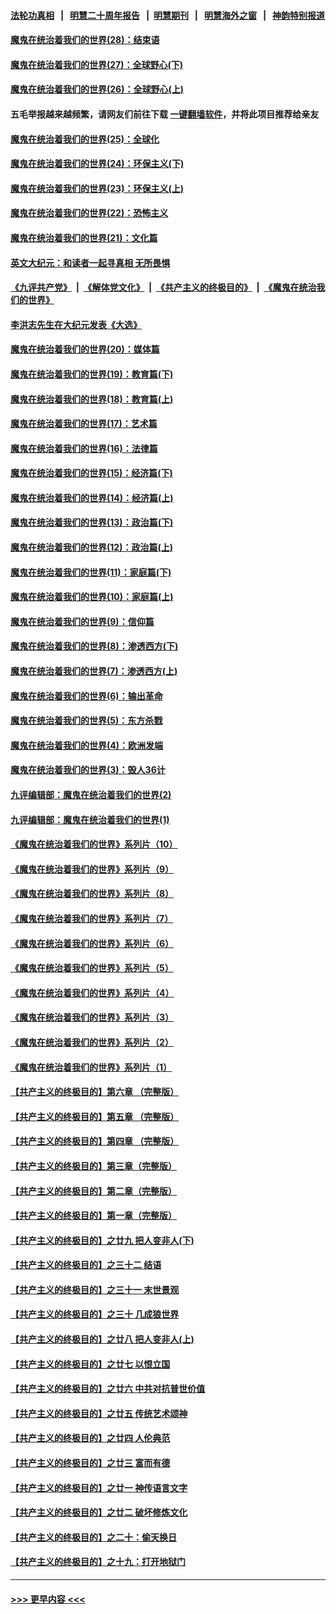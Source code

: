 #### [法轮功真相](https://github.com/gfw-breaker/truth/blob/master/README.md?t=0) &nbsp;&nbsp;|&nbsp;&nbsp; [明慧二十周年报告](https://github.com/gfw-breaker/mh-reports/blob/master/README.md?t=0) &nbsp;&nbsp;|&nbsp;&nbsp;[明慧期刊](https://github.com/gfw-breaker/mh-qikan) &nbsp;&nbsp;|&nbsp;&nbsp; [明慧海外之窗](https://github.com/gfw-breaker/mh-news/blob/master/README.md?t=0) &nbsp;&nbsp;|&nbsp;&nbsp; [神韵特别报道](https://github.com/gfw-breaker/mh-news/blob/master/shenyun.md?t=0)
#### [魔鬼在统治着我们的世界(28)：结束语](../pages/nsc422/n10936246.md?t=07110751) 
#### [魔鬼在统治着我们的世界(27)：全球野心(下)](../pages/nsc422/n10928319.md?t=07110751) 
#### [魔鬼在统治着我们的世界(26)：全球野心(上)](../pages/nsc422/n10900318.md?t=07110751) 
#### 五毛举报越来越频繁，请网友们前往下载 [一键翻墙软件](https://github.com/gfw-breaker/ssr-accounts)，并将此项目推荐给亲友
#### [魔鬼在统治着我们的世界(25)：全球化](../pages/nsc422/n10788205.md?t=07110751) 
#### [魔鬼在统治着我们的世界(24)：环保主义(下)](../pages/nsc422/n10695307.md?t=07110751) 
#### [魔鬼在统治着我们的世界(23)：环保主义(上)](../pages/nsc422/n10688613.md?t=07110751) 
#### [魔鬼在统治着我们的世界(22)：恐怖主义](../pages/nsc422/n10614727.md?t=07110751) 
#### [魔鬼在统治着我们的世界(21)：文化篇](../pages/nsc422/n10597706.md?t=07110751) 
#### [英文大纪元：和读者一起寻真相 无所畏惧](../pages/nsc422/n12542027.md?t=07110751) 
#### [《九评共产党》](https://github.com/begood0513/9ping.md/blob/master/README.md) &nbsp;|&nbsp; [《解体党文化》](../../../../jtdwh.md/blob/master/README.md)  &nbsp;|&nbsp; [《共产主义的终极目的》](../../../../gczydzjmd.md/blob/master/README.md) &nbsp;|&nbsp; [《魔鬼在统治我们的世界》](../../../../mgztzwmdsj.md/blob/master/README.md) 
#### [李洪志先生在大纪元发表《大选》](../pages/nsc422/n12534746.md?t=07110751) 
#### [魔鬼在统治着我们的世界(20)：媒体篇](../pages/nsc422/n10586579.md?t=07110751) 
#### [魔鬼在统治着我们的世界(19)：教育篇(下)](../pages/nsc422/n10564808.md?t=07110751) 
#### [魔鬼在统治着我们的世界(18)：教育篇(上)](../pages/nsc422/n10526970.md?t=07110751) 
#### [魔鬼在统治着我们的世界(17)：艺术篇](../pages/nsc422/n10499093.md?t=07110751) 
#### [魔鬼在统治着我们的世界(16)：法律篇](../pages/nsc422/n10485969.md?t=07110751) 
#### [魔鬼在统治着我们的世界(15)：经济篇(下)](../pages/nsc422/n10469975.md?t=07110751) 
#### [魔鬼在统治着我们的世界(14)：经济篇(上)](../pages/nsc422/n10457370.md?t=07110751) 
#### [魔鬼在统治着我们的世界(13)：政治篇(下)](../pages/nsc422/n10448270.md?t=07110751) 
#### [魔鬼在统治着我们的世界(12)：政治篇(上)](../pages/nsc422/n10444576.md?t=07110751) 
#### [魔鬼在统治着我们的世界(11)：家庭篇(下)](../pages/nsc422/n10440961.md?t=07110751) 
#### [魔鬼在统治着我们的世界(10)：家庭篇(上)](../pages/nsc422/n10435448.md?t=07110751) 
#### [魔鬼在统治着我们的世界(9)：信仰篇](../pages/nsc422/n10432159.md?t=07110751) 
#### [魔鬼在统治着我们的世界(8)：渗透西方(下)](../pages/nsc422/n10429603.md?t=07110751) 
#### [魔鬼在统治着我们的世界(7)：渗透西方(上)](../pages/nsc422/n10426013.md?t=07110751) 
#### [魔鬼在统治着我们的世界(6)：输出革命](../pages/nsc422/n10421536.md?t=07110751) 
#### [魔鬼在统治着我们的世界(5)：东方杀戮](../pages/nsc422/n10417707.md?t=07110751) 
#### [魔鬼在统治着我们的世界(4)：欧洲发端](../pages/nsc422/n10414890.md?t=07110751) 
#### [魔鬼在统治着我们的世界(3)：毁人36计](../pages/nsc422/n10411583.md?t=07110751) 
#### [九评编辑部：魔鬼在统治着我们的世界(2)](../pages/nsc422/n10410036.md?t=07110751) 
#### [九评编辑部：魔鬼在统治着我们的世界(1)](../pages/nsc422/n10406825.md?t=07110751) 
#### [《魔鬼在统治着我们的世界》系列片（10）](../pages/nsc422/n12292670.md?t=07110751) 
#### [《魔鬼在统治着我们的世界》系列片（9）](../pages/nsc422/n12290859.md?t=07110751) 
#### [《魔鬼在统治着我们的世界》系列片（8）](../pages/nsc422/n12287445.md?t=07110751) 
#### [《魔鬼在统治着我们的世界》系列片（7）](../pages/nsc422/n12283425.md?t=07110751) 
#### [《魔鬼在统治着我们的世界》系列片（6）](../pages/nsc422/n12282314.md?t=07110751) 
#### [《魔鬼在统治着我们的世界》系列片（5）](../pages/nsc422/n12281419.md?t=07110751) 
#### [《魔鬼在统治着我们的世界》系列片（4）](../pages/nsc422/n12274024.md?t=07110751) 
#### [《魔鬼在统治着我们的世界》系列片（3）](../pages/nsc422/n12271322.md?t=07110751) 
#### [《魔鬼在统治着我们的世界》系列片（2）](../pages/nsc422/n12269049.md?t=07110751) 
#### [《魔鬼在统治着我们的世界》系列片（1）](../pages/nsc422/n12267575.md?t=07110751) 
#### [【共产主义的终极目的】第六章 （完整版）](../pages/nsc422/n11428913.md?t=07110751) 
#### [【共产主义的终极目的】第五章 （完整版）](../pages/nsc422/n11428912.md?t=07110751) 
#### [【共产主义的终极目的】第四章 （完整版）](../pages/nsc422/n11428907.md?t=07110751) 
#### [【共产主义的终极目的】第三章（完整版）](../pages/nsc422/n11428848.md?t=07110751) 
#### [【共产主义的终极目的】第二章（完整版）](../pages/nsc422/n11428831.md?t=07110751) 
#### [【共产主义的终极目的】第一章（完整版）](../pages/nsc422/n11417651.md?t=07110751) 
#### [【共产主义的终极目的】之廿九 把人变非人(下)](../pages/nsc422/n11344140.md?t=07110751) 
#### [【共产主义的终极目的】之三十二 结语](../pages/nsc422/n11360535.md?t=07110751) 
#### [【共产主义的终极目的】之三十一 末世景观](../pages/nsc422/n11351129.md?t=07110751) 
#### [【共产主义的终极目的】之三十 几成狼世界](../pages/nsc422/n11348280.md?t=07110751) 
#### [【共产主义的终极目的】之廿八 把人变非人(上)](../pages/nsc422/n11340492.md?t=07110751) 
#### [【共产主义的终极目的】之廿七 以恨立国](../pages/nsc422/n11336944.md?t=07110751) 
#### [【共产主义的终极目的】之廿六 中共对抗普世价值](../pages/nsc422/n11324785.md?t=07110751) 
#### [【共产主义的终极目的】之廿五 传统艺术颂神](../pages/nsc422/n11296396.md?t=07110751) 
#### [【共产主义的终极目的】之廿四 人伦典范](../pages/nsc422/n11296397.md?t=07110751) 
#### [【共产主义的终极目的】之廿三 富而有德](../pages/nsc422/n11283598.md?t=07110751) 
#### [【共产主义的终极目的】之廿一 神传语言文字](../pages/nsc422/n11263265.md?t=07110751) 
#### [【共产主义的终极目的】之廿二 破坏修炼文化](../pages/nsc422/n11245728.md?t=07110751) 
#### [【共产主义的终极目的】之二十：偷天换日](../pages/nsc422/n11238846.md?t=07110751) 
#### [【共产主义的终极目的】之十九：打开地狱门](../pages/nsc422/n11206376.md?t=07110751) 

----
#### [ >>> 更早内容 <<< ](../indexes/nsc422-earlier.md)
